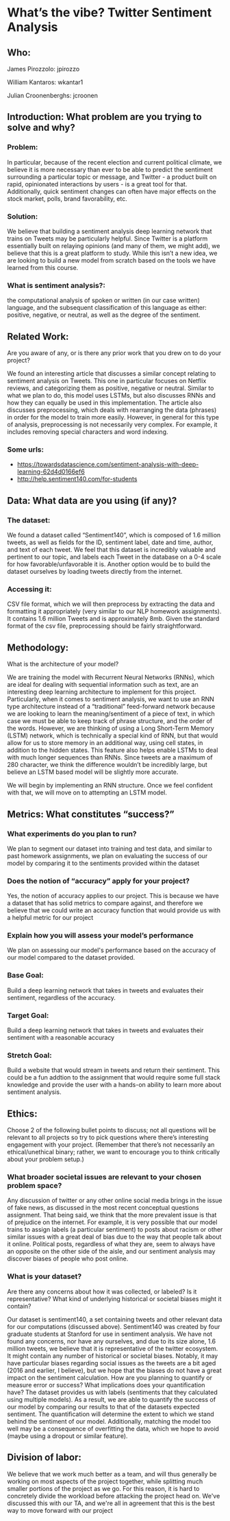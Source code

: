 # What’s the vibe? Twitter Sentiment Analysis

## Who: 

James Pirozzolo: jpirozzo

William Kantaros: wkantar1

Julian Croonenberghs: jcroonen

## Introduction: What problem are you trying to solve and why?
### Problem: 

In particular, because of the recent election and current political climate, we believe it is more necessary than ever to be able to predict the sentiment surrounding a particular topic or message, and Twitter - a product built on rapid, opinionated interactions by users - is a great tool for that. Additionally, quick sentiment changes can often have major effects on the stock market, polls, brand favorability, etc. 

### Solution: 

We believe that building a sentiment analysis deep learning network that trains on Tweets may be particularly helpful. Since Twitter is a platform essentially built on relaying opinions (and many of them, we might add), we believe that this is a great platform to study. While this isn’t a new idea, we are looking to build a new model from scratch based on the tools we have learned from this course.  

### What is sentiment analysis?: 

the computational analysis of spoken or written (in our case written) language, and the subsequent classification of this language as either: positive, negative, or neutral, as well as the degree of the sentiment. 

## Related Work: 

Are you aware of any, or is there any prior work that you drew on to do your project?

We found an interesting article that discusses a similar concept relating to sentiment analysis on Tweets. This one in particular focuses on Netflix reviews, and categorizing them as positive, negative or neutral. Similar to what we plan to do, this model uses LSTMs, but also discusses RNNs and how they can equally be used in this implementation. The article also discusses preprocessing, which deals with rearranging the data (phrases) in order for the model to train more easily. However, in general for this type of analysis, preprocessing is not necessarily very complex. For example, it includes removing special characters and word indexing.

### Some urls: 

- https://towardsdatascience.com/sentiment-analysis-with-deep-learning-62d4d0166ef6
- http://help.sentiment140.com/for-students

## Data: What data are you using (if any)?

### The dataset: 

We found a dataset called “Sentiment140”, which is composed of 1.6 million tweets, as well as fields for the ID, sentiment label, date and time, author, and text of each tweet. We feel that this dataset is incredibly valuable and pertinent to our topic, and labels each Tweet in the database on a 0-4 scale for how favorable/unfavorable it is. Another option would be to build the dataset ourselves by loading tweets directly from the internet.
### Accessing it: 

CSV file format, which we will then preprocess by extracting the data and formatting it appropriately (very similar to our NLP homework assignments). It contains 1.6 million Tweets and is approximately 8mb. Given the standard format of the csv file, preprocessing should be fairly straightforward.

## Methodology: 
What is the architecture of your model?

We are training the model with Recurrent Neural Networks (RNNs), which are ideal for dealing with sequential information such as text, are an interesting deep learning architecture to implement for this project. Particularly, when it comes to sentiment analysis, we want to use an RNN type architecture instead of a “traditional” feed-forward network because we are looking to learn the meaning/sentiment of a piece of text, in which case we must be able to keep track of phrase structure, and the order of the words. However, we are thinking of using a Long Short-Term Memory (LSTM) network, which is technically a special kind of RNN, but that would allow for us to store memory in an additional way, using cell states, in addition to the hidden states. This feature also helps enable LSTMs to deal with much longer sequences than RNNs. Since tweets are a maximum of 280 character, we think the difference wouldn’t be incredibly large, but believe an LSTM based model will be slightly more accurate. 

We will begin by implementing an RNN structure. Once we feel confident with that, we will move on to attempting an LSTM model. 
 
 
## Metrics: What constitutes “success?”

### What experiments do you plan to run?

We plan to segment our dataset into training and test data, and similar to past homework assignments, we plan on evaluating the success of our model by comparing it to the sentiments provided within the dataset 

### Does the notion of “accuracy” apply for your project?

Yes, the notion of accuracy applies to our project. This is because we have a dataset that has solid metrics to compare against, and therefore we believe that we could write an accuracy function that would provide us with a helpful metric for our project  

### Explain how you will assess your model’s performance

We plan on assessing our model's performance based on the accuracy of our model compared to the dataset provided.

### Base Goal: 

Build a deep learning network that takes in tweets and evaluates their sentiment, regardless of the accuracy. 

### Target Goal: 

Build a deep learning network that takes in tweets and evaluates their sentiment with a reasonable accuracy 

### Stretch Goal: 

Build a website that would stream in tweets and return their sentiment. This could be a fun addtion to the assignment that would require some full stack knowledge and provide the user with a hands-on ability to learn more about sentiment analysis.

## Ethics: 
Choose 2 of the following bullet points to discuss; not all questions will be relevant to all projects so try to pick questions where there’s interesting engagement with your project. (Remember that there’s not necessarily an ethical/unethical binary; rather, we want to encourage you to think critically about your problem setup.)

### What broader societal issues are relevant to your chosen problem space?

Any discussion of twitter or any other online social media brings in the issue of fake news, as discussed in the most recent conceptual questions assignment. That being said, we think that the more prevalent issue is that of prejudice on the internet. For example, it is very possible that our model trains to assign labels (a particular sentiment) to posts about racism or other similar issues with a great deal of bias due to the way that people talk about it online. Political posts, regardless of what they are, seem to always have an opposite on the other side of the aisle, and our sentiment analysis may discover biases of people who post online.

### What is your dataset? 
Are there any concerns about how it was collected, or labeled? Is it representative? What kind of underlying historical or societal biases might it contain?

Our dataset is sentiment140, a set containing tweets and other relevant data for our computations (discussed above). Sentiment140 was created by four graduate students at Stanford for use in sentiment analysis. We have not found any concerns, nor have any ourselves, and due to its size alone, 1.6 million tweets, we believe that it is representative of the twitter ecosystem. It might contain any number of historical or societal biases. Notably, it may have particular biases regarding social issues as the tweets are a bit aged (2016 and earlier, I believe), but we hope that the biases do not have a great impact on the sentiment calculation.
How are you planning to quantify or measure error or success? What implications does your quantification have?
The dataset provides us with labels (sentiments that they calculated using multiple models). As a result, we are able to quantify the success of our model by comparing our results to that of the datasets expected sentiment. The quantification will determine the extent to which we stand behind the sentiment of our model. Additionally, matching the model too well may be a consequence of overfitting the data, which we hope to avoid (maybe using a dropout or similar feature).

## Division of labor: 

We believe that we work much better as a team, and will thus generally be working on most aspects of the project together, while splitting much smaller portions of the project as we go. For this reason, it is hard to concretely divide the workload before attacking the project head on. We've discussed this with our TA, and we're all in agreement that this is the best way to move forward with our project
